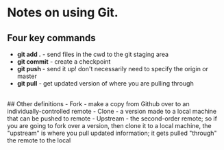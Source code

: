 # Notes on using Git.

## Four key commands
- **git add .** - send files in the cwd to the git staging area
- **git commit** - create a checkpoint
- **git push <origin> <master>** - send it up! don't necessarily need to specify the origin or master
- **git pull** - get updated version of where you are pulling through
<br>
## Other definitions
- Fork - make a copy from Github over to an individually-controlled remote
- Clone - a version made to a local machine that can be pushed to remote
- Upstream - the second-order remote; so if you are going to fork over a version, then clone it to a local machine, the "upstream" is where you pull updated information; it gets pulled "through" the remote to the local

